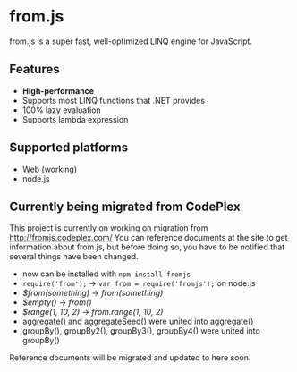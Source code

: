 # from.js
from.js is a super fast, well-optimized LINQ engine for JavaScript.

## Features
* **High-performance**
* Supports most LINQ functions that .NET provides
* 100% lazy evaluation
* Supports lambda expression

## Supported platforms
* Web (working)
* node.js

## Currently being migrated from CodePlex
This project is currently on working on migration from http://fromjs.codeplex.com/
You can reference documents at the site to get information about from.js, but before doing so, you have to be notified that several things have been changed.

* now can be installed with `npm install fromjs`
* `require('from');` → `var from = require('fromjs');` on node.js
* *$from(something)* → *from(something)*
* *$empty()* → *from()*
* *$range(1, 10, 2)* → *from.range(1, 10, 2)*
* aggregate() and aggregateSeed() were united into aggregate()
* groupBy(), groupBy2(), groupBy3(), groupBy4() were united into groupBy()

Reference documents will be migrated and updated to here soon.
